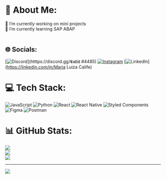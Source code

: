 # 💫 About Me:
🔭 I’m currently working on mini projects<br>🌱 I’m currently learning SAP ABAP<br><br>


## 🌐 Socials:
[![Discord](https://img.shields.io/badge/Discord-%237289DA.svg?logo=discord&logoColor=white)](htttps://discord.gg/𝕮𝖆𝖑𝖎𝖎𝖑 #4485) [![Instagram](https://img.shields.io/badge/Instagram-%23E4405F.svg?logo=Instagram&logoColor=white)](https://instagram.com/calife_l) [![LinkedIn](https://img.shields.io/badge/LinkedIn-%230077B5.svg?logo=linkedin&logoColor=white)](https://linkedin.com/in/Maria Luiza Calife) 

# 💻 Tech Stack:
![JavaScript](https://img.shields.io/badge/javascript-%23323330.svg?style=for-the-badge&logo=javascript&logoColor=%23F7DF1E) ![Python](https://img.shields.io/badge/python-3670A0?style=for-the-badge&logo=python&logoColor=ffdd54) ![React](https://img.shields.io/badge/react-%2320232a.svg?style=for-the-badge&logo=react&logoColor=%2361DAFB) ![React Native](https://img.shields.io/badge/react_native-%2320232a.svg?style=for-the-badge&logo=react&logoColor=%2361DAFB) ![Styled Components](https://img.shields.io/badge/styled--components-DB7093?style=for-the-badge&logo=styled-components&logoColor=white) 	![Figma](https://img.shields.io/badge/figma-%23F24E1E.svg?style=for-the-badge&logo=figma&logoColor=white) ![Postman](https://img.shields.io/badge/Postman-FF6C37?style=for-the-badge&logo=postman&logoColor=white)
# 📊 GitHub Stats:
![](https://github-readme-stats.vercel.app/api?username=LuizaCalife&theme=synthwave&hide_border=false&include_all_commits=false&count_private=false)<br/>
![](https://github-readme-streak-stats.herokuapp.com/?user=LuizaCalife&theme=synthwave&hide_border=false)<br/>
![](https://github-readme-stats.vercel.app/api/top-langs/?username=LuizaCalife&theme=synthwave&hide_border=false&include_all_commits=false&count_private=false&layout=compact)

---
[![](https://visitcount.itsvg.in/api?id=LuizaCalife&icon=0&color=10)](https://visitcount.itsvg.in)

<!-- Proudly created with GPRM ( https://gprm.itsvg.in ) -->
